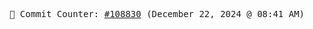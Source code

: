 <p align="center">
    <samp>
        📮 Commit Counter: <a href="https://github.com/Javascript-void0/Javascript-void0/commits/main">#108830</a> (December 22, 2024 @ 08:41 AM)
    </samp>
</p>